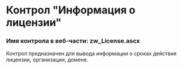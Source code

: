 ﻿---
description: 2.4.9.1
---
# Контрол "Информация о лицензии"
### Имя контрола в веб-части: zw_License.ascx
Контрол предназначен для вывода информации о сроках действия лицензии, организации, домене.
